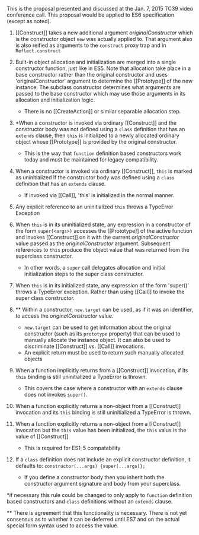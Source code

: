 This is the proposal presented and discussed at the Jan. 7, 2015 TC39 video conference call. This proposal would be applied to ES6 specification (except as noted).


1.  [[Construct]] takes a new additional argument *originalConstructor* which is the constructor object `new` was actually
applied to. That argument also is also reified as arguments to the `construct` proxy trap and in `Reflect.construct`

1.  Built-in object allocation and initialization are merged into a single constructor function, just like in ES5. Note that allocation take place in a base constructor rather than the original constructor and uses 'originalConstructor' argument to determine the [[Prototype]] of the new instance.  The subclass constructor determines what arguments are passed to the base constructor which may use those arguments in its allocation and initialization logic. 

    * There is no [[CreateAction]] or similar separable allocation step.

1.  *When a constructor is invoked via ordinary [[Construct]] and the constructor body was not defined using a `class` definition
that has an `extends` clause, then `this` is initialized to a newly allocated ordinary object whose [[Prototype]] is provided
by the original constructor.
    * This is the way that `function` definition based constructors work today and must be maintained for legacy compatibility.  

1.  When a constructor is invoked via ordinary [[Construct]], `this` is marked as uninitialized if the constructor body was
defined using a `class` definition that has an `extends` clause. 
    * If invoked via [[Call]], 'this' is initialized in the normal manner.

1.  Any explicit reference to an uninitialized `this` throws a TypeError Exception 

1.  When `this` is in its uninitialized state, any expression in a constructor of the form  `super(<args>)` accesses the
[[Prototype]] of the active function and invokes  [[Construct]] on it with the current *originalConstructor* value passed
as the *originalConstructor* argument.   Subsequent references to `this` produce the object value that was returned from the
superclass constructor.
    * In other words, a `super` call delegates allocation and initial initialization steps to the super class constructor. 

1.  When `this` is in its initialized state, any expression of the form 'super(<args>)' throws a TypeError exception. 
           Rather than using [[Call]] to invoke the super class constructor.  

1.  ** Within a constructor, `new.target` can be used, as if it was an identifier, to access the *originalConstructor* value.
    * `new.target` can be used to get information about the original constructor (such as its `prototype` property)
that can be used to manually allocate the instance object. It can also be used to discriminate [[Construct]] vs. [[Call]] 
invocations.
    * An explicit return must be used to return such manually allocated objects 

1.  When a function implicitly returns from a [[Construct]] invocation, if its `this` binding is still uninitialized 
a TypeError is thrown.  
    * This covers the case where a constructor with an `extends` clause  does not  invokes `super()`.

1.  When a function explicitly returns a non-object from a [[Construct]] invocation and its `this` binding 
is still uninitialized a TypeError is thrown.  

1.  When a function explicitly returns a non-object from a [[Construct]] invocation but the `this` value has been initialized, 
the `this` valus is the value of [[Construct]]
    * This is required for ES1-5 compatability

1.  If a `class` definition does not include an explicit constructor definition, it defaults to: `constructor(...args) {super(...args)};`
    * If you define a constructor body then you inherit both the constructor argument signature and body from your superclass.

*if necessary this rule could be changed to only apply to `function` definition based constructors and `class` definitions 
without an `extends` clause. 

** There is agreement that this functionality is necessary. There is not yet consensus as to whether it can be deferred 
until ES7 and on the actual special form syntax used to access the value.
